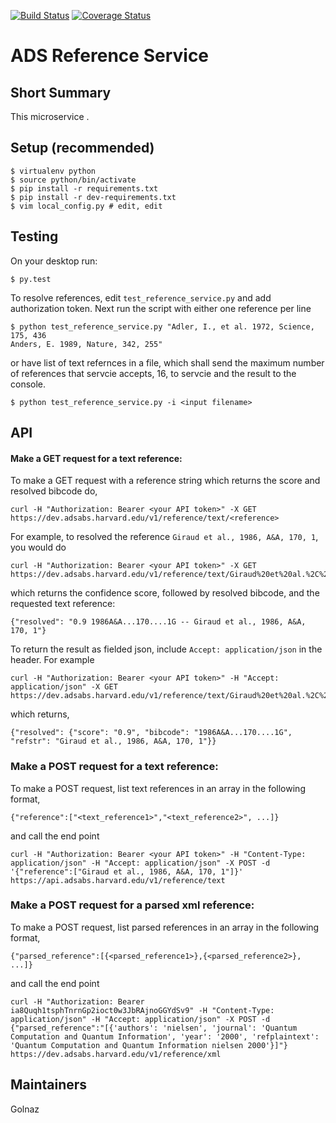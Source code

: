 [![Build Status](https://travis-ci.org/adsabs/reference_service.svg)](https://travis-ci.org/adsabs/reference_service)
[![Coverage Status](https://coveralls.io/repos/adsabs/reference_service/badge.svg)](https://coveralls.io/r/adsabs/reference_service?branch=master)


# ADS Reference Service

## Short Summary

This microservice .


## Setup (recommended)

    $ virtualenv python
    $ source python/bin/activate
    $ pip install -r requirements.txt
    $ pip install -r dev-requirements.txt
    $ vim local_config.py # edit, edit

    
## Testing

On your desktop run:

    $ py.test
    

To resolve references, edit `test_reference_service.py` and add authorization token. 
Next run the script with either one reference per line

    $ python test_reference_service.py "Adler, I., et al. 1972, Science, 175, 436
    Anders, E. 1989, Nature, 342, 255"

or have list of text refernces in a file, which shall send the maximum number of references that servcie accepts, 16, to servcie and the result to the console. 

    $ python test_reference_service.py -i <input filename>
    

## API


#### Make a GET request for a text reference:

To make a GET request with a reference string which returns the score and resolved bibcode do, 

    curl -H "Authorization: Bearer <your API token>" -X GET https://dev.adsabs.harvard.edu/v1/reference/text/<reference>

For example, to resolved the reference `Giraud et al., 1986, A&A, 170, 1`, you would do   

    curl -H "Authorization: Bearer <your API token>" -X GET https://dev.adsabs.harvard.edu/v1/reference/text/Giraud%20et%20al.%2C%201986%2C%20A%26A%2C%20170%2C%201

which returns the confidence score, followed by resolved bibcode, and the requested text reference:

    {"resolved": "0.9 1986A&A...170....1G -- Giraud et al., 1986, A&A, 170, 1"}
    
To return the result as fielded json, include `Accept: application/json` in the header. For example

    curl -H "Authorization: Bearer <your API token>" -H "Accept: application/json" -X GET https://dev.adsabs.harvard.edu/v1/reference/text/Giraud%20et%20al.%2C%201986%2C%20A%26A%2C%20170%2C%201

which returns,

    {"resolved": {"score": "0.9", "bibcode": "1986A&A...170....1G", "refstr": "Giraud et al., 1986, A&A, 170, 1"}}

       
### Make a POST request for a text reference:

To make a POST request, list text references in an array in the following format,

    {"reference":["<text_reference1>","<text_reference2>", ...]}
    
and call the end point    

    curl -H "Authorization: Bearer <your API token>" -H "Content-Type: application/json" -H "Accept: application/json" -X POST -d '{"reference":["Giraud et al., 1986, A&A, 170, 1"]}' https://api.adsabs.harvard.edu/v1/reference/text


### Make a POST request for a parsed xml reference:

To make a POST request, list parsed references in an array in the following format,

    {"parsed_reference":[{<parsed_reference1>},{<parsed_reference2>}, ...]}

and call the end point    

    curl -H "Authorization: Bearer ia8Quqh1tsphTnrnGp2ioct0w3JbRAjnoGGYdSv9" -H "Content-Type: application/json" -H "Accept: application/json" -X POST -d {"parsed_reference":"[{'authors': 'nielsen', 'journal': 'Quantum Computation and Quantum Information', 'year': '2000', 'refplaintext': 'Quantum Computation and Quantum Information nielsen 2000'}]"} https://dev.adsabs.harvard.edu/v1/reference/xml


## Maintainers

Golnaz

